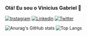 ### Olá! Eu sou o Vinicius Gabriel 👋

[![Instagram](https://img.shields.io/badge/Instagram-E4405F?style=for-the-badge&logo=instagram&logoColor=white)](https://instagram.com/breguenice)
[![Linkedin](https://img.shields.io/badge/LinkedIn-0077B5?style=for-the-badge&logo=linkedin&logoColor=white)](https://www.linkedin.com/in/vin%C3%ADcius-gabriel-5a64a519a/)
[![Twitter](https://img.shields.io/badge/Twitter-1DA1F2?style=for-the-badge&logo=twitter&logoColor=white)](https://twitter.com/breguenice)

![Anurag's GitHub stats](https://github-readme-stats.vercel.app/api?username=breguenice3&show_icons=true&theme=transparent)
![Top Langs](https://github-readme-stats.vercel.app/api/top-langs/?username=breguenice3&layout=compact&theme=transparent)
